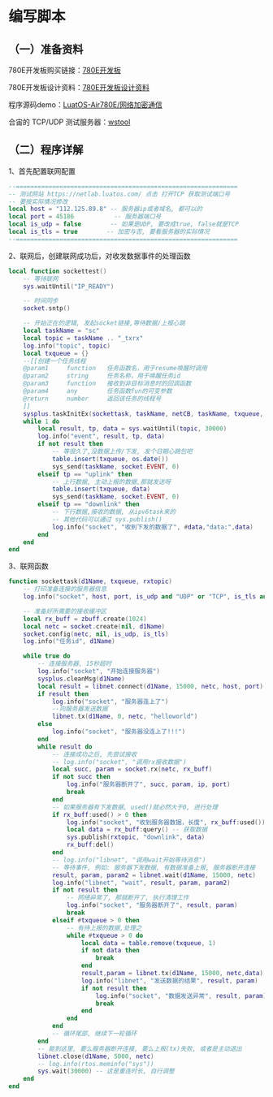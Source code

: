 # 编写脚本

## （一）准备资料

780E开发板购买链接：[780E开发板](https://item.taobao.com/item.htm?spm=a21n57.1.item.2.3380523c235eiN&priceTId=2147811b17245554816554545e39d2&utparam={"aplus_abtest":"82a3183aeeb4f8b0b7fdcf18a3b3589e"}&id=724722276597&ns=1&abbucket=10&skuId=5208106143672&pisk=f96-9wOXSr4uTqVhFgNDK2yI-QZ0jTIzraSsKeYoOZQAAED34LVepwLA8UAkFUDppMQF-wIU4HTCRwLhZS2G4gJedPYLIRjzf6RHLaLIFKZBbhi7e-V0VgJedynmd52O4NHuWs4JOopXvHgWdvOIhoKHx49BPBgjGhTXRp9CREtX4hhIPQMWcxMH1uLqV3HdOYqo4LeY1vDhHnae5gFxB3XX2P8C2EUU8tBwwFsWkvagQ7U9JEW_oSIVG__k0weTkp7VOwtdlqaHaM1Ak3QuW28hUgXprgF7zip2yaORMlGyDiXRv6OYV8sveUdGHQoIwLCCz9dPwDrNcL_V_FR7gr-AEOAp7I3bPijvPCCdrrkBr1IfkCXmoAvFu6_BvZgR4gXGBgBnSFKnNoExTXRWmu1ITDde6OPkDFqWNXletn-vSoExOXgZFnLgVxlETIRF.)

780E开发板设计资料：[780E开发板设计资料](https://cdn.openluat-luatcommunity.openluat.com/attachment/20240819170318674_Air780E_硬件设计手册_V1.3.3.pdf)

程序源码demo：[LuatOS-Air780E/网络加密通信](https://gitee.com/openLuat/LuatOS-Air780E/tree/master/demo/Air780E的LuatOS开发快速入门文档适配demo/10.Air780E跟服务器之间的加密通信)

合宙的 TCP/UDP 测试服务器：[wstool](https://netlab.luatos.com/)

## （二）程序详解

1、首先配置联网配置

```Lua
--=============================================================
-- 测试网站 https://netlab.luatos.com/ 点击 打开TCP 获取测试端口号
-- 要按实际情况修改
local host = "112.125.89.8" -- 服务器ip或者域名, 都可以的
local port = 45186           -- 服务器端口号
local is_udp = false        -- 如果是UDP, 要改成true, false就是TCP
local is_tls = true        -- 加密与否, 要看服务器的实际情况
--=============================================================
```

2、联网后，创建联网成功后，对收发数据事件的处理函数

```Lua
local function sockettest()
    -- 等待联网
    sys.waitUntil("IP_READY")

    -- 时间同步
    socket.sntp()

    -- 开始正在的逻辑, 发起socket链接,等待数据/上报心跳
    local taskName = "sc"
    local topic = taskName .. "_txrx"
    log.info("topic", topic)
    local txqueue = {}
    --[[创建一个任务线程
    @param1     function   任务函数名，用于resume唤醒时调用
    @param2     string     任务名称，用于唤醒任务id
    @param3     function   接收到非目标消息时的回调函数
    @param4     any        任务函数fun的可变参数
    @return     number     返回该任务的线程号
    ]]
    sysplus.taskInitEx(sockettask, taskName, netCB, taskName, txqueue, topic)
    while 1 do
        local result, tp, data = sys.waitUntil(topic, 30000)
        log.info("event", result, tp, data)
        if not result then
            -- 等很久了,没数据上传/下发, 发个日期心跳包吧
            table.insert(txqueue, os.date())
            sys_send(taskName, socket.EVENT, 0)
        elseif tp == "uplink" then
            -- 上行数据, 主动上报的数据,那就发送呀
            table.insert(txqueue, data)
            sys_send(taskName, socket.EVENT, 0)
        elseif tp == "downlink" then
            -- 下行数据,接收的数据, 从ipv6task来的
            -- 其他代码可以通过 sys.publish()
            log.info("socket", "收到下发的数据了", #data,"data:",data)
        end
    end
end
```

3、联网函数

```Lua
function sockettask(d1Name, txqueue, rxtopic)
    -- 打印准备连接的服务器信息
    log.info("socket", host, port, is_udp and "UDP" or "TCP", is_tls and "TLS" or "RAW")

    -- 准备好所需要的接收缓冲区
    local rx_buff = zbuff.create(1024)
    local netc = socket.create(nil, d1Name)
    socket.config(netc, nil, is_udp, is_tls)
    log.info("任务id", d1Name)

    while true do
        -- 连接服务器, 15秒超时
        log.info("socket", "开始连接服务器")
        sysplus.cleanMsg(d1Name)
        local result = libnet.connect(d1Name, 15000, netc, host, port)
        if result then
            log.info("socket", "服务器连上了")
            --向服务器发送数据
            libnet.tx(d1Name, 0, netc, "helloworld")
        else
            log.info("socket", "服务器没连上了!!!")
        end
        while result do
            -- 连接成功之后, 先尝试接收
            -- log.info("socket", "调用rx接收数据")
            local succ, param = socket.rx(netc, rx_buff)
            if not succ then
                log.info("服务器断开了", succ, param, ip, port)
                break
            end
            -- 如果服务器有下发数据, used()就必然大于0, 进行处理
            if rx_buff:used() > 0 then
                log.info("socket", "收到服务器数据，长度", rx_buff:used())
                local data = rx_buff:query() -- 获取数据
                sys.publish(rxtopic, "downlink", data)
                rx_buff:del()
            end
            -- log.info("libnet", "调用wait开始等待消息")
            -- 等待事件, 例如: 服务器下发数据, 有数据准备上报, 服务器断开连接
            result, param, param2 = libnet.wait(d1Name, 15000, netc)
            log.info("libnet", "wait", result, param, param2)
            if not result then
                -- 网络异常了, 那就断开了, 执行清理工作
                log.info("socket", "服务器断开了", result, param)
                break
            elseif #txqueue > 0 then
                -- 有待上报的数据,处理之
                while #txqueue > 0 do
                    local data = table.remove(txqueue, 1)
                    if not data then
                        break
                    end
                    result,param = libnet.tx(d1Name, 15000, netc,data)
                    log.info("libnet", "发送数据的结果", result, param)
                    if not result then
                        log.info("socket", "数据发送异常", result, param)
                        break
                    end
                end
            end
            -- 循环尾部, 继续下一轮循环
        end
        -- 能到这里, 要么服务器断开连接, 要么上报(tx)失败, 或者是主动退出
        libnet.close(d1Name, 5000, netc)
        -- log.info(rtos.meminfo("sys"))
        sys.wait(30000) -- 这是重连时长, 自行调整
    end
end
```



